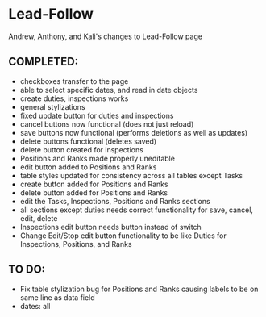 # Lead-Follow
Andrew, Anthony, and Kali's changes to Lead-Follow page

## COMPLETED:
- checkboxes transfer to the page
- able to select specific dates, and read in date objects
- create duties, inspections works
- general stylizations
- fixed update button for duties and inspections
- cancel buttons now functional (does not just reload)
- save buttons now functional (performs deletions as well as updates)
- delete buttons functional (deletes saved)
- delete button created for inspections
- Positions and Ranks made properly uneditable
- edit button added to Positions and Ranks
- table styles updated for consistency across all tables except Tasks
- create button added for Positions and Ranks
- delete button added for Positions and Ranks
- edit the Tasks, Inspections, Positions and Ranks sections
- all sections except duties needs correct functionality for save, cancel, edit, delete
- Inspections edit button needs button instead of switch
- Change Edit/Stop edit button functionality to be like Duties for Inspections, Positions, and Ranks

## TO DO:

- Fix table stylization bug for Positions and Ranks causing labels to be on same line as data field
- dates: all
